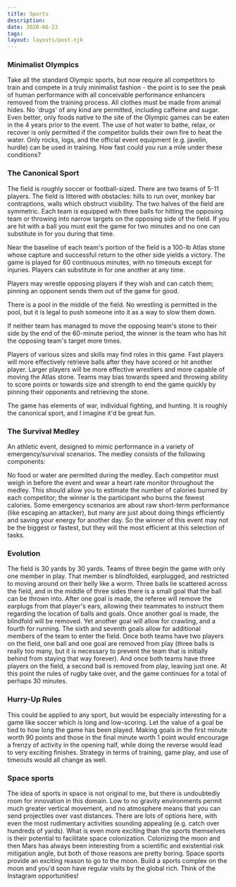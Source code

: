 ```yaml
---
title: Sports
description:
date: 2020-06-23
tags:
layout: layouts/post.njk
---
```


### Minimalist Olympics

Take all the standard Olympic sports, but now require all competitors to train and compete in a truly minimalist fashion - the point is to see the peak of human performance with all conceivable performance enhancers removed from the training process. All clothes must be made from animal hides. No 'drugs' of any kind are permitted, including caffeine and sugar. Even better, only foods native to the site of the Olympic games can be eaten in the 4 years prior to the event. The use of hot water to bathe, relax, or recover is only permitted if the competitor builds their own fire to heat the water. Only rocks, logs, and the official event equipment (e.g. javelin, hurdle) can be used in training. How fast could you run a mile under these conditions?

### The Canonical Sport

The field is roughly soccer or football-sized. There are two teams of 5-11 players. The field is littered with obstacles: hills to run over, monkey bar contraptions, walls which obstruct visibility. The two halves of the field are symmetric. Each team is equipped with three balls for hitting the opposing team or throwing into narrow targets on the opposing side of the field. If you are hit with a ball you must exit the game for two minutes and no one can substitute in for you during that time.

Near the baseline of each team's portion of the field is a 100-lb Atlas stone whose capture and successful return to the other side yields a victory. The game is played for 60 continuous minutes, with no timeouts except for injuries. Players can substitute in for one another at any time.

Players may wrestle opposing players if they wish and can catch them; pinning an opponent sends them out of the game for good.

There is a pool in the middle of the field. No wrestling is permitted in the pool, but it is legal to push someone into it as a way to slow them down.

If neither team has managed to move the opposing team's stone to their side by the end of the 60-minute period, the winner is the team who has hit the opposing team's target more times.

Players of various sizes and skills may find roles in this game. Fast players will more effectively retrieve balls after they have scored or hit another player. Larger players will be more effective wrestlers and more capable of moving the Atlas stone. Teams may bias towards speed and throwing ability to score points or towards size and strength to end the game quickly by pinning their opponents and retrieving the stone.

The game has elements of war, individual fighting, and hunting. It is roughly the canonical sport, and I imagine it'd be great fun.

### The Survival Medley

An athletic event, designed to mimic performance in a variety of emergency/survival scenarios. The medley consists of the following components:

No food or water are permitted during the medley. Each competitor must weigh in before the event and wear a heart rate monitor throughout the medley. This should allow you to estimate the number of calories burned by each competitor; the winner is the participant who burns the fewest calories. Some emergency scenarios are about raw short-term performance (like escaping an attacker), but many are just about doing things efficiently and saving your energy for another day. So the winner of this event may not be the biggest or fastest, but they will the most efficient at this selection of tasks.

### Evolution

The field is 30 yards by 30 yards. Teams of three begin the game with only one member in play. That member is blindfolded, earplugged, and restricted to moving around on their belly like a worm. Three balls lie scattered across the field, and in the middle of three sides there is a small goal that the ball can be thrown into. After one goal is made, the referee will remove the earplugs from that player's ears, allowing their teammates to instruct them regarding the location of balls and goals. Once another goal is made, the blindfold will be removed. Yet another goal will allow for crawling, and a fourth for running. The sixth and seventh goals allow for additional members of the team to enter the field. Once both teams have two players on the field, one ball and one goal are removed from play (three balls is really too many, but it is necessary to prevent the team that is initially behind from staying that way forever). And once both teams have three players on the field, a second ball is removed from play, leaving just one. At this point the rules of rugby take over, and the game continues for a total of perhaps 30 minutes.

### Hurry-Up Rules

This could be applied to any sport, but would be especially interesting for a game like soccer which is long and low-scoring. Let the value of a goal be tied to how long the game has been played. Making goals in the first minute worth 90 points and those in the final minute worth 1 point would encourage a frenzy of activity in the opening half, while doing the reverse would lead to very exciting finishes. Strategy in terms of training, game play, and use of timeouts would all change as well.

### Space sports

The idea of sports in space is not original to me, but there is undoubtedly room for innovation in this domain. Low to no gravity environments permit much greater vertical movement, and no atmosphere means that you can send projectiles over vast distances. There are lots of options here, with even the most rudimentary activities sounding appealing (e.g. catch over hundreds of yards). 
What is even more exciting than the sports themselves is their potential to facilitate space colonization. Colonizing the moon and then Mars has always been interesting from a scientific and existential risk mitigation angle, but both of those reasons are pretty boring. Space sports provide an exciting reason to go to the moon. Build a sports complex on the moon and you'd soon have regular visits by the global rich. Think of the Instagram opportunities!
